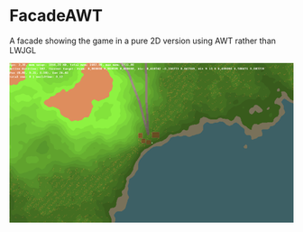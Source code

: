 FacadeAWT
=========

A facade showing the game in a pure 2D version using AWT rather than LWJGL

![image1](images/2014-03-01_towns.png "Several simple housings on a hillside at the lake")
